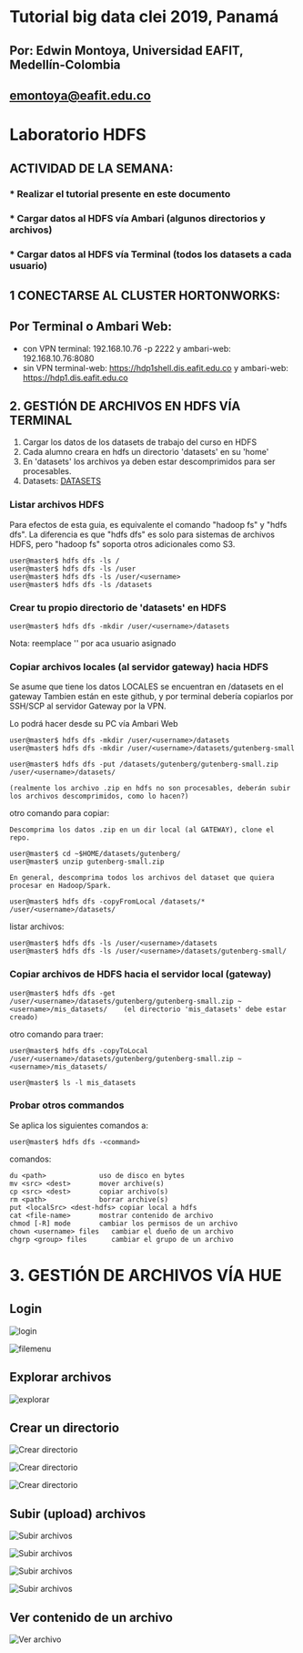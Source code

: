 # Tutorial big data clei 2019, Panamá
## Por: Edwin Montoya, Universidad EAFIT, Medellín-Colombia
## emontoya@eafit.edu.co

# Laboratorio HDFS

## ACTIVIDAD DE LA SEMANA:

### * Realizar el tutorial presente en este documento
### * Cargar datos al HDFS vía Ambari (algunos directorios y archivos)
### * Cargar datos al HDFS vía Terminal (todos los datasets a cada usuario)

## 1 CONECTARSE AL CLUSTER HORTONWORKS:

## Por Terminal o Ambari Web:

* con VPN terminal: 192.168.10.76 -p 2222 y ambari-web: 192.168.10.76:8080
* sin VPN terminal-web: https://hdp1shell.dis.eafit.edu.co y ambari-web: https://hdp1.dis.eafit.edu.co 

## 2. GESTIÓN DE ARCHIVOS EN HDFS VÍA TERMINAL

1. Cargar los datos de los datasets de trabajo del curso en HDFS 
2. Cada alumno creara en hdfs un directorio 'datasets' en su 'home'
3. En 'datasets' los archivos ya deben estar descomprimidos para ser procesables.
4. Datasets: [DATASETS](../datasets)

### Listar archivos HDFS

Para efectos de esta guia, es equivalente el comando "hadoop fs" y "hdfs dfs". La diferencia es que "hdfs dfs" es solo para sistemas de archivos HDFS, pero "hadoop fs" soporta otros adicionales como S3.

    user@master$ hdfs dfs -ls /
    user@master$ hdfs dfs -ls /user
    user@master$ hdfs dfs -ls /user/<username>
    user@master$ hdfs dfs -ls /datasets

### Crear tu propio directorio de 'datasets' en HDFS

    user@master$ hdfs dfs -mkdir /user/<username>/datasets

Nota: reemplace '<username>' por aca usuario asignado

### Copiar archivos locales (al servidor gateway) hacia HDFS

Se asume que tiene los datos LOCALES se encuentran en /datasets en el gateway
Tambien están en este github, y por terminal debería copiarlos por SSH/SCP al servidor Gateway por la VPN.

Lo podrá hacer desde su PC vía Ambari Web 


    user@master$ hdfs dfs -mkdir /user/<username>/datasets
    user@master$ hdfs dfs -mkdir /user/<username>/datasets/gutenberg-small

    user@master$ hdfs dfs -put /datasets/gutenberg/gutenberg-small.zip /user/<username>/datasets/

    (realmente los archivo .zip en hdfs no son procesables, deberán subir los archivos descomprimidos, como lo hacen?)

otro comando para copiar:

    Descomprima los datos .zip en un dir local (al GATEWAY), clone el repo.

    user@master$ cd ~$HOME/datasets/gutenberg/
    user@master$ unzip gutenberg-small.zip

    En general, descomprima todos los archivos del dataset que quiera procesar en Hadoop/Spark.
    
    user@master$ hdfs dfs -copyFromLocal /datasets/* /user/<username>/datasets/

listar archivos: 

    user@master$ hdfs dfs -ls /user/<username>/datasets
    user@master$ hdfs dfs -ls /user/<username>/datasets/gutenberg-small/

### Copiar archivos de HDFS hacia el servidor local (gateway)

    user@master$ hdfs dfs -get /user/<username>/datasets/gutenberg/gutenberg-small.zip ~<username>/mis_datasets/    (el directorio 'mis_datasets' debe estar creado)

otro comando para traer:

    user@master$ hdfs dfs -copyToLocal /user/<username>/datasets/gutenberg/gutenberg-small.zip ~<username>/mis_datasets/

    user@master$ ls -l mis_datasets

### Probar otros commandos

Se aplica los siguientes comandos a:

    user@master$ hdfs dfs -<command>

comandos:

    du <path>             uso de disco en bytes
    mv <src> <dest>       mover archive(s)
    cp <src> <dest>       copiar archivo(s)
    rm <path>             borrar archive(s)
    put <localSrc> <dest-hdfs> copiar local a hdfs
    cat <file-name>       mostrar contenido de archivo
    chmod [-R] mode       cambiar los permisos de un archivo
    chown <username> files   cambiar el dueño de un archivo
    chgrp <group> files      cambiar el grupo de un archivo

# 3. GESTIÓN DE ARCHIVOS VÍA HUE

## Login

![login](hue-hdfs/hue-01-login.png)

![filemenu](hue-hdfs/hue-02-Files.png)

## Explorar archivos

![explorar](hue-hdfs/hue-03-FileBrowser.png)

## Crear un directorio

![Crear directorio](hue-hdfs/hue-04-FileNew.png)

![Crear directorio](hue-hdfs/hue-05-FileNewDir1.png)

![Crear directorio](hue-hdfs/hue-06-FileNewDir2.png)

## Subir (upload) archivos

![Subir archivos](hue-hdfs/hue-07-FileUpload1.png)

![Subir archivos](hue-hdfs/hue-08-FileUpload2.png)

![Subir archivos](hue-hdfs/hue-09-FileUpload3.png)

![Subir archivos](hue-hdfs/hue-10-FileBrowser.png)

## Ver contenido de un archivo

![Ver archivo](hue-hdfs/hue-11-FileOpen.png)